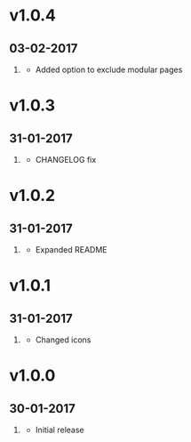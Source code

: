 # v1.0.4
## 03-02-2017

1. [](#new)
    * Added option to exclude modular pages

# v1.0.3
## 31-01-2017

1. [](#improved)
    * CHANGELOG fix

# v1.0.2
## 31-01-2017

1. [](#improved)
    * Expanded README

# v1.0.1
## 31-01-2017

1. [](#improved)
    * Changed icons

# v1.0.0
## 30-01-2017

1. [](#new)
    * Initial release